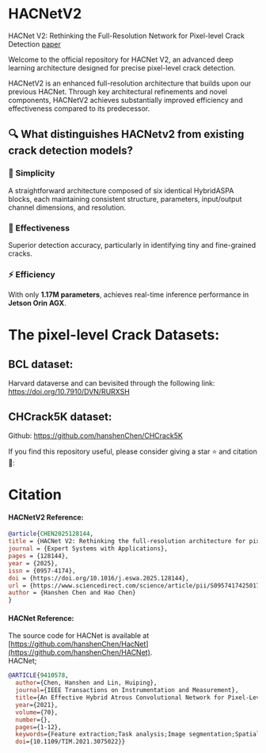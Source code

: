 # HACNetV2
HACNet V2: Rethinking the Full-Resolution  Network for Pixel-level Crack Detection
[paper](https://doi.org/10.1016/j.eswa.2025.128144)

Welcome to the official repository for HACNet V2, an advanced deep learning architecture designed for precise pixel-level crack detection. 

HACNetV2 is an enhanced full-resolution architecture that builds upon our previous HACNet. Through key architectural refinements and novel components, HACNetV2 achieves substantially improved efficiency and effectiveness compared to its predecessor. 

## 🔍 What distinguishes HACNetv2 from existing crack detection models?

### 🚀 Simplicity
A straightforward architecture composed of six identical HybridASPA blocks, each maintaining consistent structure, parameters, input/output channel dimensions, and resolution. 

### 🎯 Effectiveness
Superior detection accuracy, particularly in identifying tiny and fine-grained cracks.

### ⚡ Efficiency
With only **1.17M parameters**, achieves real-time inference performance in **Jetson Orin AGX**.


# The pixel-level Crack Datasets: 
## BCL dataset:
Harvard dataverse and can bevisited through the following link: https://doi.org/10.7910/DVN/RURXSH
## CHCrack5K dataset:
Github: https://github.com/hanshenChen/CHCrack5K


If you find this repository useful, please consider giving a star ⭐ and citation 🦖:
# Citation
#### HACNetV2 Reference:
```bibtex
@article{CHEN2025128144,
title = {HACNet V2: Rethinking the full-resolution architecture for pixel-level crack detection},
journal = {Expert Systems with Applications},
pages = {128144},
year = {2025},
issn = {0957-4174},
doi = {https://doi.org/10.1016/j.eswa.2025.128144},
url = {https://www.sciencedirect.com/science/article/pii/S0957417425017646},
author = {Hanshen Chen and Hao Chen}
}
```

#### HACNet Reference:
The source code for HACNet is available at [https://github.com/hanshenChen/HacNet](https://github.com/hanshenChen/HACNet).  
HACNet;
```bibtex
@ARTICLE{9410578,
  author={Chen, Hanshen and Lin, Huiping},
  journal={IEEE Transactions on Instrumentation and Measurement}, 
  title={An Effective Hybrid Atrous Convolutional Network for Pixel-Level Crack Detection}, 
  year={2021},
  volume={70},
  number={},
  pages={1-12},
  keywords={Feature extraction;Task analysis;Image segmentation;Spatial resolution;Maintenance engineering;Convolutional codes;Semantics;Atrous convolution;crack detection;defect inspection;image segmentation;neural network architecture},
  doi={10.1109/TIM.2021.3075022}}
```

